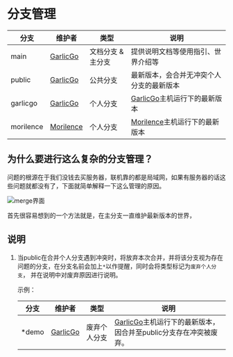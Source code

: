 # 分支管理

|  分支   | 维护者  | 类型 | 说明 |
|  ----  | ----  | ---- | ---- |
| main  | [GarlicGo](https://github.com/GarlicGo) | 文档分支 & 主分支 | 提供说明文档等使用指引、世界介绍等
| public  | [GarlicGo](https://github.com/GarlicGo) | 公共分支 | 最新版本，会合并无冲突个人分支的最新版本
|  garlicgo | [GarlicGo](https://github.com/GarlicGo) | 个人分支 | [GarlicGo](https://github.com/GarlicGo)主机运行下的最新版本
|  morilence | [Morilence](https://github.com/Morilence) | 个人分支 | [Morilence](https://github.com/Morilence)主机运行下的最新版本

## 为什么要进行这么复杂的分支管理？

问题的根源在于我们没钱去买服务器，联机靠的都是局域网，如果有服务器的话这些问题就都没有了，下面就简单解释一下这么管理的原因。



![merge界面](https://img.garlicgo.asia/MC/9133-World/merge.png)

首先很容易想到的一个方法就是，在主分支一直维护最新版本的世界，
## 说明
1. 当public在合并个人分支遇到冲突时，将放弃本次合并，并将该分支视为存在问题的分支，在分支名前会加上`*`以作提醒，同时会将类型标记为`废弃个人分支`， 并在说明中对废弃原因进行说明。

    示例：

    |  分支   | 维护者  | 类型 | 说明 |
    |  ----  | ----  | ---- | ---- |
    |  *demo | [GarlicGo](https://github.com/GarlicGo) | 废弃个人分支 | [GarlicGo](https://github.com/GarlicGo)主机运行下的最新版本，因合并至public分支存在冲突被废弃。